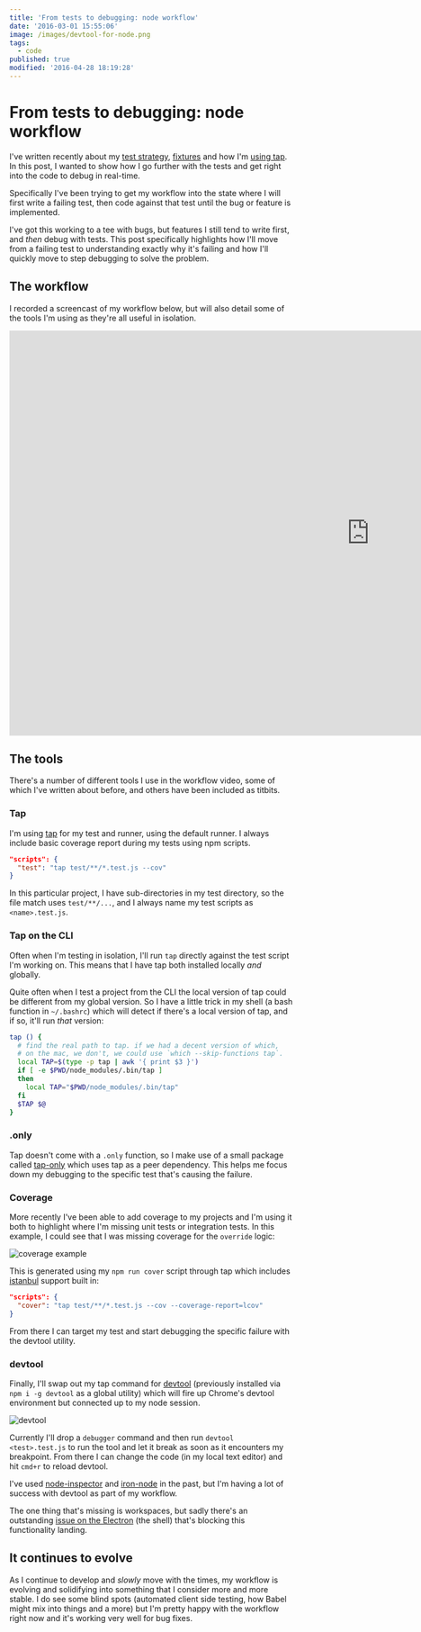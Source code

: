 ```yaml
---
title: 'From tests to debugging: node workflow'
date: '2016-03-01 15:55:06'
image: /images/devtool-for-node.png
tags:
  - code
published: true
modified: '2016-04-28 18:19:28'
---
```

# From tests to debugging: node workflow

I've written recently about my [test strategy](/my-node-test-strategy), [fixtures](/fixing-fixtures) and how I'm [using tap](/testing-tape-vs-tap). In this post, I wanted to show how I go further with the tests and get right into the code to debug in real-time.

<!--more-->

Specifically I've been trying to get my workflow into the state where I will first write a failing test, then code against that test until the bug or feature is implemented.

I've got this working to a tee with bugs, but features I still tend to write first, and *then* debug with tests. This post specifically highlights how I'll move from a failing test to understanding exactly why it's failing and how I'll quickly move to step debugging to solve the problem.

## The workflow

I recorded a screencast of my workflow below, but will also detail some of the tools I'm using as they're all useful in isolation.

<iframe width="1280" height="720" src="https://www.youtube-nocookie.com/embed/-oNx6jFLm_g" frameborder="0" allowfullscreen></iframe>

## The tools

There's a number of different tools I use in the workflow video, some of which I've written about before, and others have been included as titbits.

### Tap

I'm using [tap](http://www.node-tap.org/) for my test and runner, using the default runner. I always include basic coverage report during my tests using npm scripts.

```json
"scripts": {
  "test": "tap test/**/*.test.js --cov"
}
```

In this particular project, I have sub-directories in my test directory, so the file match uses `test/**/...`, and I always name my test scripts as `<name>.test.js`.

### Tap on the CLI

Often when I'm testing in isolation, I'll run `tap` directly against the test script I'm working on. This means that I have tap both installed locally *and* globally.

Quite often when I test a project from the CLI the local version of tap could be different from my global version. So I have a little trick in my shell (a bash function in `~/.bashrc`) which will detect if there's a local version of tap, and if so, it'll run *that* version:

```bash
tap () {
  # find the real path to tap. if we had a decent version of which,
  # on the mac, we don't, we could use `which --skip-functions tap`.
  local TAP=$(type -p tap | awk '{ print $3 }')
  if [ -e $PWD/node_modules/.bin/tap ]
  then
    local TAP="$PWD/node_modules/.bin/tap"
  fi
  $TAP $@
}
```

### .only

Tap doesn't come with a `.only` function, so I make use of a small package called [tap-only](https://www.npmjs.com/package/tap-only) which uses tap as a peer dependency. This helps me focus down my debugging to the specific test that's causing the failure.

### Coverage

More recently I've been able to add coverage to my projects and I'm using it both to highlight where I'm missing unit tests or integration tests. In this example, I could see that I was missing coverage for the `override` logic:

![coverage example](/images/coverage-example.png)

This is generated using my `npm run cover` script through tap which includes [istanbul](https://gotwarlost.github.io/istanbul/) support built in:

```json
"scripts": {
  "cover": "tap test/**/*.test.js --cov --coverage-report=lcov"
}
```

From there I can target my test and start debugging the specific failure with the devtool utility.

### devtool

Finally, I'll swap out my tap command for [devtool](https://www.npmjs.com/package/devtool) (previously installed via `npm i -g devtool` as a global utility) which will fire up Chrome's devtool environment but connected up to my node session.

![devtool](/images/devtool-for-node.png)

Currently I'll drop a `debugger` command and then run `devtool <test>.test.js` to run the tool and let it break as soon as it encounters my breakpoint. From there I can change the code (in my local text editor) and hit `cmd+r` to reload devtool.

I've used [node-inspector](https://www.npmjs.com/package/node-inspector) and [iron-node](https://www.npmjs.com/package/iron-node) in the past, but I'm having a lot of success with devtool as part of my workflow.

The one thing that's missing is workspaces, but sadly there's an outstanding [issue on the Electron](https://github.com/Jam3/devtool/issues/7) (the shell) that's blocking this functionality landing.

## It continues to evolve

As I continue to develop and _slowly_ move with the times, my workflow is evolving and solidifying into something that I consider more and more stable. I do see some blind spots (automated client side testing, how Babel might mix into things and a more) but I'm pretty happy with the workflow right now and it's working very well for bug fixes.
